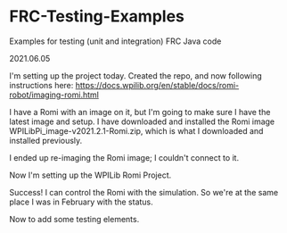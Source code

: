 # FRC-Testing-Examples
Examples for testing (unit and integration) FRC Java code


2021.06.05  

I'm setting up the project today. Created the repo, and now following instructions here: https://docs.wpilib.org/en/stable/docs/romi-robot/imaging-romi.html  

I have a Romi with an image on it, but I'm going to make sure I have the latest image and setup. I have downloaded and installed the Romi image WPILibPi_image-v2021.2.1-Romi.zip, which is what I downloaded and installed previously.  


I ended up re-imaging the Romi image; I couldn't connect to it. 

Now I'm setting up the WPILib Romi Project.  

Success! I can control the Romi with the simulation. So we're at the same place I was in February with the status.  

Now to add some testing elements.  
